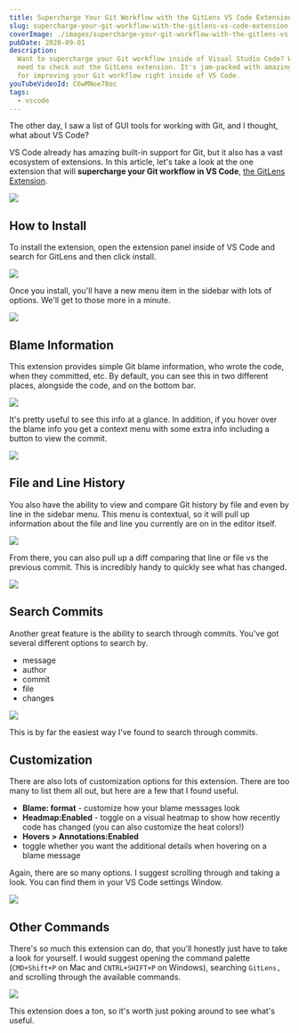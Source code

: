 ```yaml
---
title: Supercharge Your Git Workflow with the GitLens VS Code Extension
slug: supercharge-your-git-workflow-with-the-gitlens-vs-code-extension
coverImage: ./images/supercharge-your-git-workflow-with-the-gitlens-vs-code-extension/cover.png
pubDate: 2020-09-01
description:
  Want to supercharge your Git workflow inside of Visual Studio Code? Well, you
  need to check out the GitLens extension. It's jam-packed with amazing features
  for improving your Git workflow right inside of VS Code.
youTubeVideoId: C6wMNoe78oc
tags:
  - vscode
---
```


The other day, I saw a list of GUI tools for working with Git, and I thought, what about VS Code?

VS Code already has amazing built-in support for Git, but it also has a vast ecosystem of extensions. In this article, let's take a look at the one extension that will **supercharge your Git workflow in VS Code**, [the GitLens Extension](https://gitlens.amod.io).

![](/images/posts/supercharge-your-git-workflow-with-the-gitlens-vs-code-extension/1.png)

## How to Install

To install the extension, open the extension panel inside of VS Code and search for GitLens and then click install.

![](/images/posts/supercharge-your-git-workflow-with-the-gitlens-vs-code-extension/2.png)

Once you install, you'll have a new menu item in the sidebar with lots of options. We'll get to those more in a minute.

![](/images/posts/supercharge-your-git-workflow-with-the-gitlens-vs-code-extension/3.png)

## Blame Information

This extension provides simple Git blame information, who wrote the code, when they committed, etc. By default, you can see this in two different places, alongside the code, and on the bottom bar.

![](/images/posts/supercharge-your-git-workflow-with-the-gitlens-vs-code-extension/4.jpeg)

It's pretty useful to see this info at a glance. In addition, if you hover over the blame info you get a context menu with some extra info including a button to view the commit.

![](/images/posts/supercharge-your-git-workflow-with-the-gitlens-vs-code-extension/5.png)

## File and Line History

You also have the ability to view and compare Git history by file and even by line in the sidebar menu. This menu is contextual, so it will pull up information about the file and line you currently are on in the editor itself.

![](/images/posts/supercharge-your-git-workflow-with-the-gitlens-vs-code-extension/6.png)

From there, you can also pull up a diff comparing that line or file vs the previous commit. This is incredibly handy to quickly see what has changed.

![](/images/posts/supercharge-your-git-workflow-with-the-gitlens-vs-code-extension/7.png)

## Search Commits

Another great feature is the ability to search through commits. You've got several different options to search by.

- message
- author
- commit
- file
- changes

![](/images/posts/supercharge-your-git-workflow-with-the-gitlens-vs-code-extension/8.png)

This is by far the easiest way I've found to search through commits.

## Customization

There are also lots of customization options for this extension. There are too many to list them all out, but here are a few that I found useful.

- **Blame: format** - customize how your blame messages look
- **Headmap:Enabled** - toggle on a visual heatmap to show how recently code has changed (you can also customize the heat colors!)
- **Hovers > Annotations:Enabled**
- toggle whether you want the additional details when hovering on a blame message

Again, there are so many options. I suggest scrolling through and taking a look. You can find them in your VS Code settings Window.

![](/images/posts/supercharge-your-git-workflow-with-the-gitlens-vs-code-extension/9.png)

## Other Commands

There's so much this extension can do, that you'll honestly just have to take a look for yourself. I would suggest opening the command palette (`CMD+Shift+P` on Mac and `CNTRL+SHIFT+P` on Windows), searching `GitLens,` and scrolling through the available commands.

![](/images/posts/supercharge-your-git-workflow-with-the-gitlens-vs-code-extension/10.png)

This extension does a ton, so it's worth just poking around to see what's useful.
